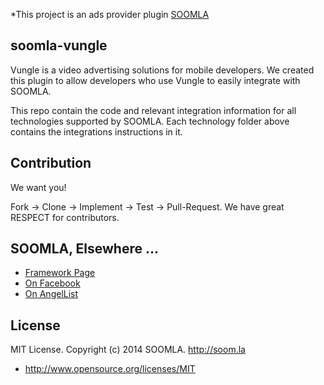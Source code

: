 *This project is an ads provider plugin [SOOMLA](http://soom.la)


## soomla-vungle

Vungle is a video advertising solutions for mobile developers. We created this plugin to allow developers who use Vungle to easily integrate with SOOMLA.

This repo contain the code and relevant integration information for all technologies supported by SOOMLA. Each technology folder above contains the integrations instructions in it.


## Contribution


We want you!

Fork -> Clone -> Implement -> Test -> Pull-Request. We have great RESPECT for contributors.

## SOOMLA, Elsewhere ...


+ [Framework Page](http://project.soom.la/)
+ [On Facebook](https://www.facebook.com/pages/The-SOOMLA-Project/389643294427376)
+ [On AngelList](https://angel.co/the-soomla-project)

## License

MIT License. Copyright (c) 2014 SOOMLA. http://soom.la
+ http://www.opensource.org/licenses/MIT
